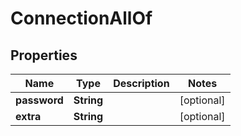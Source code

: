 

# ConnectionAllOf

## Properties

Name | Type | Description | Notes
------------ | ------------- | ------------- | -------------
**password** | **String** |  |  [optional]
**extra** | **String** |  |  [optional]



